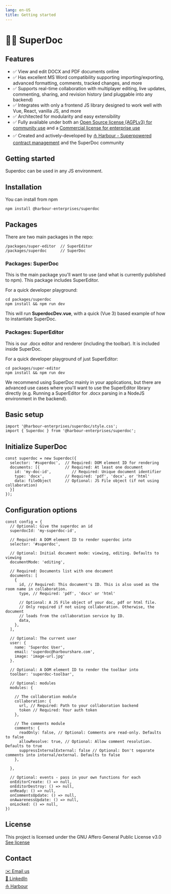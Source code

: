 ```yaml
---
lang: en-US
title: Getting started
---
```


# 🦋️📝️ SuperDoc

## Features
* ✅ View and edit DOCX and PDF documents online
* ✅ Has excellent MS Word compatibility supporting importing/exporting, advanced formatting, comments, tracked changes, and more 
* ✅ Supports real-time collaboration with multiplayer editing, live updates, commenting, sharing, and revision history (and pluggable into any backend)
* ✅ Integrates with only a frontend JS library designed to work well with Vue, React, vanilla JS, and more
* ✅ Architected for modularity and easy extensibility
* ✅ Fully available under both an [Open Source license (AGPLv3) for community use](https://www.gnu.org/licenses/agpl-3.0.html) and a [Commercial license for enterprise use](https://www.harbourshare.com/request-a-license)
* ✅ Created and actively-developed by [⛵️ Harbour - Superpowered contract management](https://www.harbourshare.com) and the SuperDoc community


## Getting started
Superdoc can be used in any JS environment.

## Installation
You can install from npm

```bash:no-line-numbers
npm install @harbour-enterprises/superdoc
```

## Packages
There are two main packages in the repo:
```
/packages/super-editor  // SuperEditor
/packages/superdoc      // SuperDoc
```

### Packages: SuperDoc
This is the main package you'll want to use (and what is currently published to npm). This package includes SuperEditor.

For a quick developer playground:
```bash:no-line-numbers
cd packages/superdoc
npm install && npm run dev
```

This will run **SuperdocDev.vue**, with a quick (Vue 3) based example of how to instantiate SuperDoc.

### Packages: SuperEditor
This is our .docx editor and renderer (including the toolbar). It is included inside SuperDoc.

For a quick developer playground of just SuperEditor:
```bash:no-line-numbers
cd packages/super-editor
npm install && npm run dev
```

We recommend using SuperDoc mainly in your applications, but there are advanced use cases where you'll want to use the SuperEditor library directly (e.g. Running a SuperEditor for .docx parsing in a NodeJS environment in the backend).

## Basic setup
```js:no-line-numbers
import '@harbour-enterprises/superdoc/style.css';
import { Superdoc } from '@harbour-enterprises/superdoc';
```

## Initialize SuperDoc
```js:no-line-numbers
const superdoc = new Superdoc({
  selector: '#superdoc',  // Required: DOM element ID for rendering
  documents: [{           // Required: At least one document
    id: 'my-doc-id',         // Required: Unique document identifier
    type: 'docx',         // Required: 'pdf', 'docx', or 'html'
    data: fileObject      // Optional: JS File object (if not using collaboration)
  }]
});
```

## Configuration options
```js:no-line-numbers
const config = {
  // Optional: Give the superdoc an id
  superdocId: 'my-superdoc-id',

  // Required: A DOM element ID to render superdoc into
  selector: '#superdoc',

  // Optional: Initial document mode: viewing, editing. Defaults to viewing
  documentMode: 'editing',

  // Required: Documents list with one document
  documents: [
    {
      id, // Required: This document's ID. This is also used as the room name in collaboration.
      type, // Required: 'pdf', 'docx' or 'html'

      // Optional: A JS File object of your doc, pdf or html file.
      // Only required if not using collaboration. Otherwise, the document
      // loads from the collaboration service by ID.
      data, 
    },
  ],

  // Optional: The current user
  user: {
    name: 'Superdoc User',
    email: 'superdoc@harbourshare.com',
    image: 'image-url.jpg'
  }.

  // Optional: A DOM element ID to render the toolbar into
  toolbar: 'superdoc-toolbar',

  // Optional: modules
  modules: {

    // The collaboration module
    collaboration: {
      url, // Required: Path to your collaboration backend
      token // Required: Your auth token
    },

    // The comments module
    comments: {
      readOnly: false, // Optional: Comments are read-only. Defaults to false
      allowResolve: true, // Optional: Allow comment resolution. Defaults to true
      suppressInternalExternal: false // Optional: Don't separate comments into internal/external. Defaults to false
    },

  },

  // Optional: events - pass in your own functions for each
  onEditorCreate: () => null,
  onEditorDestroy: () => null,
  onReady: () => null,
  onCommentsUpdate: () => null,
  onAwarenessUpdate: () => null,
  onLocked: () => null,
})
```

## License
This project is licensed under the GNU Affero General Public License v3.0
[See license](/license)

## Contact
[✉️️ Email us](mailto:hello@harbourshare.com?subject=[SuperDoc]%20Project&20inquiry)
\
[🔗️ LinkedIn](https://www.linkedin.com/company/harbourshare/)
\
[⛵️ Harbour](https://www.harbourshare.com)
